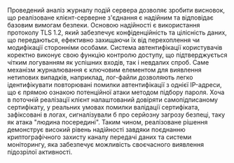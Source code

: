 Проведений аналіз журналу подій сервера дозволяє зробити висновок, що реалізоване клієнт-серверне з'єднання є надійним та відповідає базовим вимогам безпеки.
Основою надійності є використання протоколу TLS 1.2, який забезпечує конфіденційність та цілісність даних, що передаються, ефективно захищаючи їх від перехоплення чи модифікації сторонніми особами.
Система автентифікації користувачів коректно виконує свою функцію контролю доступу, що підтверджується чітким логуванням як успішних входів, так і невдалих спроб.
Саме механізм журналювання є ключовим елементом для виявлення нетипових випадків, наприклад, лог-файли дозволяють легко ідентифікувати повторювані помилки автентифікації з однієї IP-адреси, 
що є прямою ознакою потенційної атаки методом підбору пароля. Хоча в поточній реалізації клієнт налаштований довіряти самопідписаному сертифікату, 
у реальних умовах помилки валідації сертифіката, зафіксовані в логах, сигналізували б про серйозну загрозу безпеці, таку як атака "людина посередині". 
Таким чином, реалізоване рішення демонструє високий рівень надійності завдяки поєднанню криптографічного захисту каналу передачі даних та системи моніторингу, 
яка забезпечує можливість своєчасного виявлення підозрілої активності.
